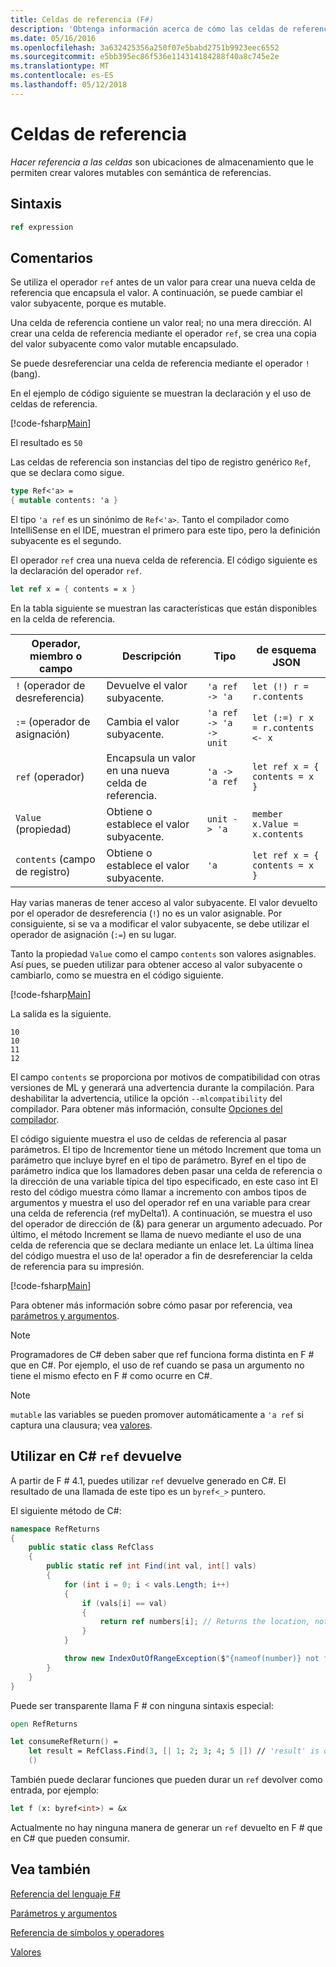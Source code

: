 ```yaml
---
title: Celdas de referencia (F#)
description: 'Obtenga información acerca de cómo las celdas de referencia de F # son ubicaciones de almacenamiento que le permiten crear valores mutables con semántica de referencias.'
ms.date: 05/16/2016
ms.openlocfilehash: 3a632425356a250f07e5babd2751b9923eec6552
ms.sourcegitcommit: e5bb395ec86f536e114314184288f40a8c745e2e
ms.translationtype: MT
ms.contentlocale: es-ES
ms.lasthandoff: 05/12/2018
---
```

# <a name="reference-cells"></a>Celdas de referencia

*Hacer referencia a las celdas* son ubicaciones de almacenamiento que le permiten crear valores mutables con semántica de referencias.

## <a name="syntax"></a>Sintaxis

```fsharp
ref expression
```

## <a name="remarks"></a>Comentarios
Se utiliza el operador `ref` antes de un valor para crear una nueva celda de referencia que encapsula el valor. A continuación, se puede cambiar el valor subyacente, porque es mutable.

Una celda de referencia contiene un valor real; no una mera dirección. Al crear una celda de referencia mediante el operador `ref`, se crea una copia del valor subyacente como valor mutable encapsulado.

Se puede desreferenciar una celda de referencia mediante el operador `!` (bang).

En el ejemplo de código siguiente se muestran la declaración y el uso de celdas de referencia.

[!code-fsharp[Main](../../../samples/snippets/fsharp/lang-ref-1/snippet2201.fs)]

El resultado es `50`

Las celdas de referencia son instancias del tipo de registro genérico `Ref`, que se declara como sigue.

```fsharp
type Ref<'a> =
{ mutable contents: 'a }
```

El tipo `'a ref` es un sinónimo de `Ref<'a>`. Tanto el compilador como IntelliSense en el IDE, muestran el primero para este tipo, pero la definición subyacente es el segundo.

El operador `ref` crea una nueva celda de referencia. El código siguiente es la declaración del operador `ref`.

```fsharp
let ref x = { contents = x }
```

En la tabla siguiente se muestran las características que están disponibles en la celda de referencia.

|Operador, miembro o campo|Descripción|Tipo|de esquema JSON|
|--------------------------|-----------|----|----------|
|`!` (operador de desreferencia)|Devuelve el valor subyacente.|`'a ref -> 'a`|`let (!) r = r.contents`|
|`:=` (operador de asignación)|Cambia el valor subyacente.|`'a ref -> 'a -> unit`|`let (:=) r x = r.contents <- x`|
|`ref` (operador)|Encapsula un valor en una nueva celda de referencia.|`'a -> 'a ref`|`let ref x = { contents = x }`|
|`Value` (propiedad)|Obtiene o establece el valor subyacente.|`unit -> 'a`|`member x.Value = x.contents`|
|`contents` (campo de registro)|Obtiene o establece el valor subyacente.|`'a`|`let ref x = { contents = x }`|
Hay varias maneras de tener acceso al valor subyacente. El valor devuelto por el operador de desreferencia (`!`) no es un valor asignable. Por consiguiente, si se va a modificar el valor subyacente, se debe utilizar el operador de asignación (`:=`) en su lugar.

Tanto la propiedad `Value` como el campo `contents` son valores asignables. Así pues, se pueden utilizar para obtener acceso al valor subyacente o cambiarlo, como se muestra en el código siguiente.

[!code-fsharp[Main](../../../samples/snippets/fsharp/lang-ref-1/snippet2203.fs)]

La salida es la siguiente.

```
10
10
11
12
```

El campo `contents` se proporciona por motivos de compatibilidad con otras versiones de ML y generará una advertencia durante la compilación. Para deshabilitar la advertencia, utilice la opción `--mlcompatibility` del compilador. Para obtener más información, consulte [Opciones del compilador](compiler-options.md).

El código siguiente muestra el uso de celdas de referencia al pasar parámetros. El tipo de Incrementor tiene un método Increment que toma un parámetro que incluye byref en el tipo de parámetro. Byref en el tipo de parámetro indica que los llamadores deben pasar una celda de referencia o la dirección de una variable típica del tipo especificado, en este caso int El resto del código muestra cómo llamar a incremento con ambos tipos de argumentos y muestra el uso del operador ref en una variable para crear una celda de referencia (ref myDelta1). A continuación, se muestra el uso del operador de dirección de (&amp;) para generar un argumento adecuado. Por último, el método Increment se llama de nuevo mediante el uso de una celda de referencia que se declara mediante un enlace let. La última línea del código muestra el uso de la! operador a fin de desreferenciar la celda de referencia para su impresión.

[!code-fsharp[Main](../../../samples/snippets/fsharp/lang-ref-1/snippet2204.fs)]

Para obtener más información sobre cómo pasar por referencia, vea [parámetros y argumentos](parameters-and-arguments.md).

>[!NOTE]
Programadores de C# deben saber que ref funciona forma distinta en F # que en C#. Por ejemplo, el uso de ref cuando se pasa un argumento no tiene el mismo efecto en F # como ocurre en C#.

>[!NOTE]
`mutable` las variables se pueden promover automáticamente a `'a ref` si captura una clausura; vea [valores](values/index.md).

## <a name="consuming-c-ref-returns"></a>Utilizar en C# `ref` devuelve

A partir de F # 4.1, puedes utilizar `ref` devuelve generado en C#.  El resultado de una llamada de este tipo es un `byref<_>` puntero.

El siguiente método de C#:

```csharp
namespace RefReturns
{
    public static class RefClass
    {
        public static ref int Find(int val, int[] vals)
        {
            for (int i = 0; i < vals.Length; i++)
            {
                if (vals[i] == val)
                {
                    return ref numbers[i]; // Returns the location, not the value
                }
            }

            throw new IndexOutOfRangeException($"{nameof(number)} not found");
        }
    }
}
```

Puede ser transparente llama F # con ninguna sintaxis especial:

```fsharp
open RefReturns

let consumeRefReturn() =
    let result = RefClass.Find(3, [| 1; 2; 3; 4; 5 |]) // 'result' is of type 'byref<int>'.
    ()
```

También puede declarar funciones que pueden durar un `ref` devolver como entrada, por ejemplo:

```fsharp
let f (x: byref<int>) = &x
```

Actualmente no hay ninguna manera de generar un `ref` devuelto en F # que en C# que pueden consumir.

## <a name="see-also"></a>Vea también
[Referencia del lenguaje F#](index.md)

[Parámetros y argumentos](parameters-and-arguments.md)

[Referencia de símbolos y operadores](symbol-and-operator-reference/index.md)

[Valores](values/index.md)
